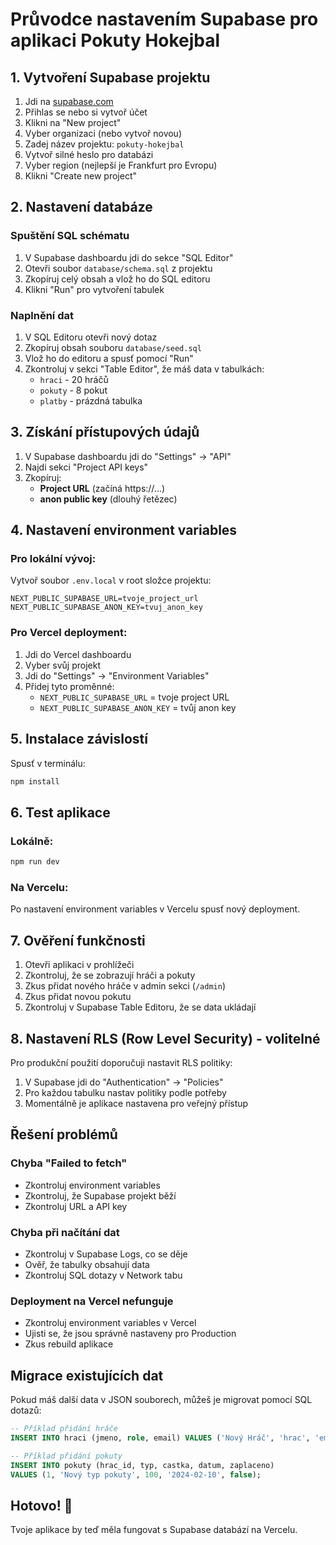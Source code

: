 # Průvodce nastavením Supabase pro aplikaci Pokuty Hokejbal

## 1. Vytvoření Supabase projektu

1. Jdi na [supabase.com](https://supabase.com)
2. Přihlas se nebo si vytvoř účet
3. Klikni na "New project"
4. Vyber organizaci (nebo vytvoř novou)
5. Zadej název projektu: `pokuty-hokejbal`
6. Vytvoř silné heslo pro databázi
7. Vyber region (nejlepší je Frankfurt pro Evropu)
8. Klikni "Create new project"

## 2. Nastavení databáze

### Spuštění SQL schématu

1. V Supabase dashboardu jdi do sekce "SQL Editor"
2. Otevři soubor `database/schema.sql` z projektu
3. Zkopíruj celý obsah a vlož ho do SQL editoru
4. Klikni "Run" pro vytvoření tabulek

### Naplnění dat

1. V SQL Editoru otevři nový dotaz
2. Zkopíruj obsah souboru `database/seed.sql`
3. Vlož ho do editoru a spusť pomocí "Run"
4. Zkontroluj v sekci "Table Editor", že máš data v tabulkách:
   - `hraci` - 20 hráčů
   - `pokuty` - 8 pokut
   - `platby` - prázdná tabulka

## 3. Získání přístupových údajů

1. V Supabase dashboardu jdi do "Settings" → "API"
2. Najdi sekci "Project API keys"
3. Zkopíruj:
   - **Project URL** (začíná https://...)
   - **anon public key** (dlouhý řetězec)

## 4. Nastavení environment variables

### Pro lokální vývoj:
Vytvoř soubor `.env.local` v root složce projektu:

```
NEXT_PUBLIC_SUPABASE_URL=tvoje_project_url
NEXT_PUBLIC_SUPABASE_ANON_KEY=tvuj_anon_key
```

### Pro Vercel deployment:

1. Jdi do Vercel dashboardu
2. Vyber svůj projekt
3. Jdi do "Settings" → "Environment Variables"
4. Přidej tyto proměnné:
   - `NEXT_PUBLIC_SUPABASE_URL` = tvoje project URL
   - `NEXT_PUBLIC_SUPABASE_ANON_KEY` = tvůj anon key

## 5. Instalace závislostí

Spusť v terminálu:

```bash
npm install
```

## 6. Test aplikace

### Lokálně:
```bash
npm run dev
```

### Na Vercelu:
Po nastavení environment variables v Vercelu spusť nový deployment.

## 7. Ověření funkčnosti

1. Otevři aplikaci v prohlížeči
2. Zkontroluj, že se zobrazují hráči a pokuty
3. Zkus přidat nového hráče v admin sekci (`/admin`)
4. Zkus přidat novou pokutu
5. Zkontroluj v Supabase Table Editoru, že se data ukládají

## 8. Nastavení RLS (Row Level Security) - volitelné

Pro produkční použití doporučuji nastavit RLS politiky:

1. V Supabase jdi do "Authentication" → "Policies"
2. Pro každou tabulku nastav politiky podle potřeby
3. Momentálně je aplikace nastavena pro veřejný přístup

## Řešení problémů

### Chyba "Failed to fetch"
- Zkontroluj environment variables
- Zkontroluj, že Supabase projekt běží
- Zkontroluj URL a API key

### Chyba při načítání dat
- Zkontroluj v Supabase Logs, co se děje
- Ověř, že tabulky obsahují data
- Zkontroluj SQL dotazy v Network tabu

### Deployment na Vercel nefunguje
- Zkontroluj environment variables v Vercel
- Ujisti se, že jsou správně nastaveny pro Production
- Zkus rebuild aplikace

## Migrace existujících dat

Pokud máš další data v JSON souborech, můžeš je migrovat pomocí SQL dotazů:

```sql
-- Příklad přidání hráče
INSERT INTO hraci (jmeno, role, email) VALUES ('Nový Hráč', 'hrac', 'email@example.com');

-- Příklad přidání pokuty
INSERT INTO pokuty (hrac_id, typ, castka, datum, zaplaceno) 
VALUES (1, 'Nový typ pokuty', 100, '2024-02-10', false);
```

## Hotovo! 🎉

Tvoje aplikace by teď měla fungovat s Supabase databází na Vercelu.
